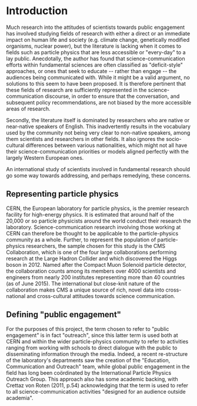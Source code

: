 # Introduction

Much research into the attitudes of scientists towards public engagement has involved studying fields of research with either a direct or an immediate impact on human life and society (e.g. climate change, genetically modified organisms, nuclear power), but the literature is lacking when it comes to fields such as particle physics that are less accessible or "every-day" to a lay public.
Anecdotally, the author has found that science-communication efforts within fundamental sciences are often classified as "deficit-style" approaches, or ones that seek to educate -- rather than engage -- the audiences being communicated with.
While it might be a valid argument, no solutions to this seem to have been proposed.
It is therefore pertinent that these fields of research are sufficiently represented in the science-communication discourse, in order to ensure that the conversation, and subsequent policy recommendations, are not biased by the more accessible areas of research.

Secondly, the literature itself is dominated by researchers who are native or near-native speakers of English.
This inadvertently results in the vocabulary used by the community not being very clear to non-native speakers, among them scientists and researchers in other fields.
It also ignores the socio-cultural differences between various nationalities, which might not all have their science-communication priorities or models aligned perfectly with the largely Western European ones.

An international study of scientists involved in fundamental research should go some way towards addressing, and perhaps remedying, these concerns.

## Representing particle physics

CERN, the European laboratory for particle physics, is the premier research facility for high-energy physics.
It is estimated that around half of the 20,000 or so particle physicists around the world conduct their research the laboratory.
Science-communication research involving those working at CERN can therefore be thought to be applicable to the particle-physics community as a whole.
Further, to represent the population of particle-physics researchers, the sample chosen for this study is the CMS Collaboration, which is one of the four large collaborations performing research at the Large Hadron Collider and which discovered the Higgs boson in 2012.
Named after the Compact Muon Solenoid particle detector, the collaboration counts among its members over 4000 scientists and engineers from nearly 200 institutes representing more than 40 countries (as of June 2015).
The international but close-knit nature of the collaboration makes CMS a unique source of rich, novel data into cross-national and cross-cultural attitudes towards science communication.

## Defining "public engagement"

For the purposes of this project, the term chosen to refer to "public engagement" is in fact "outreach", since this latter term is used both at CERN and within the wider particle-physics community to refer to activities ranging from working with schools to direct dialogue with the public to disseminating information through the media.
Indeed, a recent re-structure of the laboratory's departments saw the creation of the "Education, Communication and Outreach" team, while global public engagement in the field has long been coördinated by the International Particle Physics Outreach Group.
This approach also has some academic backing, with Crettaz von Roten (2011, p.54) acknowledging that the term is used to refer to all science-communication activities "designed for an audience outside academia".
